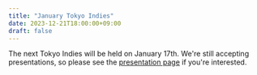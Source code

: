 ```yaml
---
title: "January Tokyo Indies"
date: 2023-12-21T18:00:00+09:00
draft: false
---
```


The next Tokyo Indies will be held on January 17th. We're still accepting presentations, so please see the [presentation page](/en/present) if you're interested.

